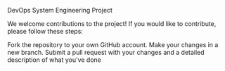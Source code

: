 DevOps System Engineering Project

We welcome contributions to the project! If you would like to contribute, please follow these steps:

Fork the repository to your own GitHub account.
Make your changes in a new branch.
Submit a pull request with your changes and a detailed description of what you've done
